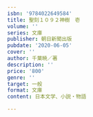 ```yaml
---
isbn: '9784022649584'
title: 聖刻１０９２神樹　壱
volume: ''
series: 文庫
publisher: 朝日新聞出版
pubdate: '2020-06-05'
cover: ''
author: 千葉暁／著
description: ''
price: '800'
genre: ''
target: 一般
format: 文庫
content: 日本文学、小説・物語

---
```

